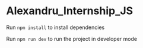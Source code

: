 # Alexandru_Internship_JS

Run `npm install` to install dependencies

Run `npm run dev` to run the project in developer mode